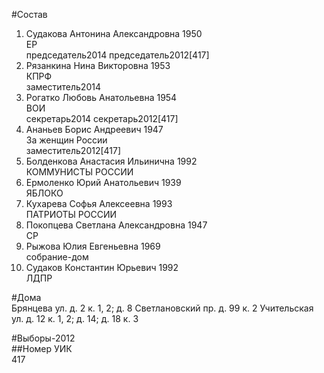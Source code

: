 #Состав  
1. Судакова Антонина Александровна 1950  
    ЕР  
    председатель2014 председатель2012[417]  
2. Рязанкина Нина Викторовна 1953  
    КПРФ  
    заместитель2014  
3. Рогатко Любовь Анатольевна 1954  
    ВОИ  
    секретарь2014 секретарь2012[417]  
4. Ананьев Борис Андреевич 1947  
    За женщин России  
    заместитель2012[417]  
5. Болденкова Анастасия Ильинична 1992  
    КОММУНИСТЫ РОССИИ  
6. Ермоленко Юрий Анатольевич 1939  
    ЯБЛОКО  
7. Кухарева Софья Алексеевна 1993  
    ПАТРИОТЫ РОССИИ  
8. Покопцева Светлана Александровна 1947  
    СР  
9. Рыжова Юлия Евгеньевна 1969  
    собрание-дом  
10. Судаков Константин Юрьевич 1992  
    ЛДПР  

#Дома  
Брянцева ул. д. 2 к. 1, 2; д. 8 Светлановский пр. д. 99 к. 2 Учительская ул. д. 12 к. 1, 2; д. 14; д. 18 к. 3  
  
#Выборы-2012  
##Номер УИК  
417  
